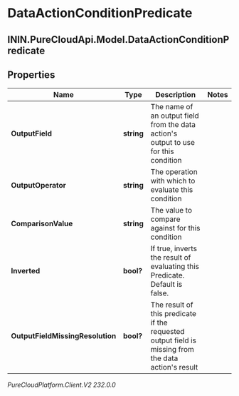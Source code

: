 # DataActionConditionPredicate

## ININ.PureCloudApi.Model.DataActionConditionPredicate

## Properties

|Name | Type | Description | Notes|
|------------ | ------------- | ------------- | -------------|
| **OutputField** | **string** | The name of an output field from the data action&#39;s output to use for this condition | |
| **OutputOperator** | **string** | The operation with which to evaluate this condition | |
| **ComparisonValue** | **string** | The value to compare against for this condition | |
| **Inverted** | **bool?** | If true, inverts the result of evaluating this Predicate. Default is false. | |
| **OutputFieldMissingResolution** | **bool?** | The result of this predicate if the requested output field is missing from the data action&#39;s result | |



_PureCloudPlatform.Client.V2 232.0.0_
